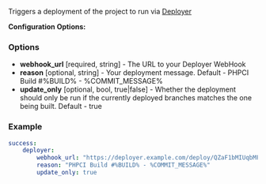 Triggers a deployment of the project to run via [Deployer](http://phpdeployment.org)

**Configuration Options:**
### Options
* **webhook_url** [required, string] - The URL to your Deployer WebHook 
* **reason** [optional, string] - Your deployment message. Default - PHPCI Build #%BUILD% - %COMMIT_MESSAGE%
* **update_only** [optional, bool, true|false] - Whether the deployment should only be run if the currently deployed branches matches the one being built. Default - true

### Example
```yaml
success:
    deployer:
        webhook_url: "https://deployer.example.com/deploy/QZaF1bMIUqbMFTmKDmgytUuykRN0cjCgW9SooTnwkIGETAYhDTTYoR8C431t"
        reason: "PHPCI Build #%BUILD% - %COMMIT_MESSAGE%"
        update_only: true
```